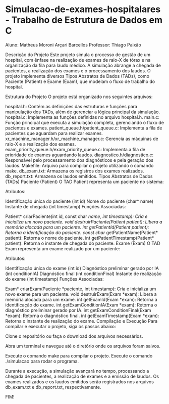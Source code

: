 # Simulacao-de-exames-hospitalares - Trabalho de Estrutura de Dados em C

Aluno: Matheus Moroni Arçari Barcellos
Professor: Thiago Paixão

Descrição do Projeto
Este projeto simula o processo de gestão de um hospital, com ênfase na realização de exames de raio-X de tórax e na organização da fila para laudo médico. A simulação abrange a chegada de pacientes, a realização dos exames e o processamento dos laudos. O projeto implementa diversos Tipos Abstratos de Dados (TADs), como Paciente (Patient) e Exame (Exam), que modelam o fluxo de trabalho do hospital.

Estrutura do Projeto
O projeto está organizado nos seguintes arquivos:

hospital.h: Contém as definições das estruturas e funções para manipulação dos TADs, além de gerenciar a lógica principal da simulação.
hospital.c: Implementa as funções definidas no arquivo hospital.h.
main.c: Função principal que executa a simulação completa, gerenciando o fluxo de pacientes e exames.
patient_queue.h/patient_queue.c: Implementa a fila de pacientes que aguardam para realizar exames.
xr_machine_manager.h/xr_machine_manager.c: Gerencia as máquinas de raio-X e a realização dos exames.
exam_priority_queue.h/exam_priority_queue.c: Implementa a fila de prioridade de exames aguardando laudos.
diagnostico.h/diagnostico.c: Responsável pelo processamento dos diagnósticos e pela geração dos laudos.
Makefile: Arquivo para compilar o projeto utilizando o comando make.
db_exam.txt: Armazena os registros dos exames realizados.
db_report.txt: Armazena os laudos emitidos.
Tipos Abstratos de Dados (TADs)
Paciente (Patient)
O TAD Patient representa um paciente no sistema:

Atributos:

Identificação única do paciente (int id)
Nome do paciente (char* name)
Instante de chegada (int timestamp)
Funções Associadas:

Patient* criarPaciente(int id, const char *name, int timestamp): Cria e inicializa um novo paciente.
void destruirPaciente(Patient *patient): Libera a memória alocada para um paciente.
int getPatientId(Patient* patient): Retorna a identificação do paciente.
const char* getPatientName(Patient* patient): Retorna o nome do paciente.
int getPatientTimestamp(Patient* patient): Retorna o instante de chegada do paciente.
Exame (Exam)
O TAD Exam representa um exame realizado por um paciente:

Atributos:

Identificação única do exame (int id)
Diagnóstico preliminar gerado por IA (int conditionIA)
Diagnóstico final (int conditionFinal)
Instante de realização do exame (int timestamp)
Funções Associadas:

Exam* criarExam(Paciente *paciente, int timestamp): Cria e inicializa um novo exame para um paciente.
void destruirExam(Exam *exam): Libera a memória alocada para um exame.
int getExamId(Exam *exam): Retorna a identificação do exame.
int getExamConditionIA(Exam *exam): Retorna o diagnóstico preliminar gerado por IA.
int getExamConditionFinal(Exam *exam): Retorna o diagnóstico final.
int getExamTimestamp(Exam *exam): Retorna o instante de realização do exame.
Compilação e Execução
Para compilar e executar o projeto, siga os passos abaixo:

Clone o repositório ou faça o download dos arquivos necessários.

Abra um terminal e navegue até o diretório onde os arquivos foram salvos.

Execute o comando make para compilar o projeto.
Execute o comando ./simulacao para rodar o programa.

Durante a execução, a simulação avançará no tempo, processando a chegada de pacientes, a realização de exames e a emissão de laudos. Os exames realizados e os laudos emitidos serão registrados nos arquivos db_exam.txt e db_report.txt, respectivamente.

FIM!
